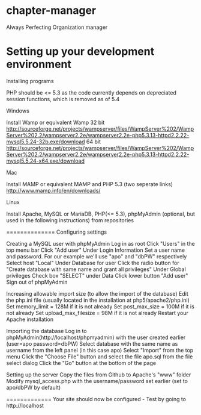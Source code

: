 chapter-manager
===============

Always Perfecting Organization manager


Setting up your development environment
===============
Installing programs


PHP should be <= 5.3 as the code currently depends on depreciated session functions, which is removed as of 5.4

Windows

Install Wamp or equivalent
Wamp
32 bit
http://sourceforge.net/projects/wampserver/files/WampServer%202/WampServer%202.2/wampserver2.2e/wampserver2.2e-php5.3.13-httpd2.2.22-mysql5.5.24-32b.exe/download
64 bit
http://sourceforge.net/projects/wampserver/files/WampServer%202/WampServer%202.2/wampserver2.2e/wampserver2.2e-php5.3.13-httpd2.2.22-mysql5.5.24-x64.exe/download


Mac

Install MAMP or equivalent 
MAMP and PHP 5.3 (two seperate links)
http://www.mamp.info/en/downloads/


Linux

Install Apache, MySQL or MariaDB, PHP(<= 5.3), phpMyAdmin (optional, but used in the following instructions) from repositories


==============
Configuring settings


Creating a MySQL user with phpMyAdmin
Log in as root
Click "Users" in the top menu bar
Click "Add user"
Under Login Information
Set a user name and password. For our example we'll use "apo" and "dbPW" respectively
Select host "Local"
Under Database for user
Click the radio button for "Create database with same name and grant all privileges"
Under Global privileges
Check box "SELECT" under Data
Click lower button "Add user"
Sign out of phpMyAdmin

Increasing allowable import size (to allow the import of the database)
Edit the php.ini file (usually located in the installation at php5/apache2/php.ini)
Set memory_limit = 128M if it is not already
Set post_max_size = 100M if it is not already
Set upload_max_filesize = 98M if it is not already
Restart your Apache installation

Importing the database
Log in to phpMyAdmin(http://localhost/phpmyadmin) with the user created earlier (user=apo password=dbPW)
Select database with the same name as username from the left panel (in this case apo)
Select "Import" from the top menu
Click the "Choose File" button and select the file apo.sql from the file select dialog
Click the "Go" button at the bottom of the page

Setting up the server
Copy the files from Github to Apache's "www" folder
Modify mysql_access.php with the username/password set earlier (set to apo/dbPW by default)

=============
Your site should now be configured - Test by going to http://localhost
